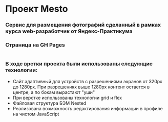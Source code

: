 # Проект Mesto

### Сервис для размещения фотографий сделанный в рамках курса web-разработчик от Яндекс-Практикума

### Страница на GH Pages

#

#

#

### В ходе врстки проекта были использованы следующие технологии:

- Сайт адаптивный для устройств с разрешениями экранов от 320px до 1280px. При разрешениях выше 1280px контент остается в центре, а по бокам вырастают "уши"
- При верстке использованы технологии grid и flex
- Файловая структура БЭМ Nested
- Реализована возможность редактирования информации в профиле на чистом JavaScript

